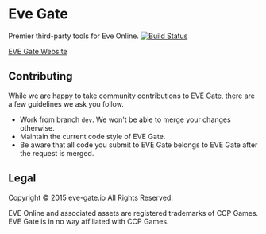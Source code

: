 # Eve Gate
Premier third-party tools for Eve Online.
[![Build Status](https://travis-ci.org/VevoxDigital/eve-gate.svg?branch=dev)](https://travis-ci.org/VevoxDigital/eve-gate)

[EVE Gate Website](http://vevox.io)

## Contributing
While we are happy to take community contributions to EVE Gate, there are a few guidelines we ask you follow.
- Work from branch `dev`. We won't be able to merge your changes otherwise.
- Maintain the current code style of EVE Gate.
- Be aware that all code you submit to EVE Gate belongs to EVE Gate after the request is merged.

## Legal
Copyright &copy; 2015 eve-gate.io All Rights Reserved.

EVE Online and associated assets are registered trademarks of CCP Games. EVE Gate is in no way affiliated with CCP Games.
